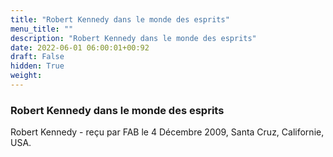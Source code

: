 ```yaml
---
title: "Robert Kennedy dans le monde des esprits"
menu_title: ""
description: "Robert Kennedy dans le monde des esprits"
date: 2022-06-01 06:00:01+00:92
draft: False
hidden: True
weight:
---
```

### Robert Kennedy dans le monde des esprits

Robert Kennedy - reçu par FAB le 4 Décembre 2009, Santa Cruz, Californie, USA.




